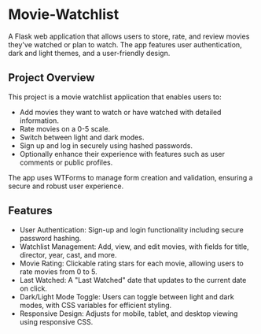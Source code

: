 # Movie-Watchlist

A Flask web application that allows users to store, rate, and review movies they've watched or plan to watch. The app features user authentication, dark and light themes, and a user-friendly design.

## Project Overview
This project is a movie watchlist application that enables users to:

- Add movies they want to watch or have watched with detailed information.
- Rate movies on a 0-5 scale.
- Switch between light and dark modes.
- Sign up and log in securely using hashed passwords.
- Optionally enhance their experience with features such as user comments or public profiles.  

The app uses WTForms to manage form creation and validation, ensuring a secure and robust user experience.

## Features
- User Authentication: Sign-up and login functionality including secure password hashing.
- Watchlist Management: Add, view, and edit movies, with fields for title, director, year, cast, and more.
- Movie Rating: Clickable rating stars for each movie, allowing users to rate movies from 0 to 5.
- Last Watched: A "Last Watched" date that updates to the current date on click.
- Dark/Light Mode Toggle: Users can toggle between light and dark modes, with CSS variables for efficient styling.
- Responsive Design: Adjusts for mobile, tablet, and desktop viewing using responsive CSS.